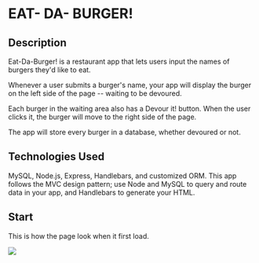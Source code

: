 # EAT- DA- BURGER!

## Description 
Eat-Da-Burger! is a restaurant app that lets users input the names of burgers they'd like to eat.

Whenever a user submits a burger's name, your app will display the burger on the left side of the page -- waiting to be devoured.

Each burger in the waiting area also has a Devour it! button. When the user clicks it, the burger will move to the right side of the page.

The app will store every burger in a database, whether devoured or not.

## Technologies Used 
MySQL, Node.js, Express, Handlebars, and customized ORM.
This app follows the MVC design pattern; use Node and MySQL to query and route data in your app, and Handlebars to generate your HTML.

## Start 
This is how the page look when it first load. 

<img src="public">


